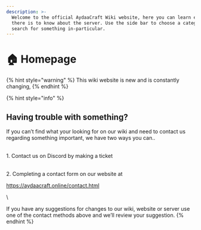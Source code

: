 ```yaml
---
description: >-
  Welcome to the official AydaaCraft Wiki website, here you can learn everything
  there is to know about the server. Use the side bar to choose a category or
  search for something in-particular.
---
```


# 🏠 Homepage

{% hint style="warning" %}
This wiki website is new and is constantly changing,&#x20;
{% endhint %}

{% hint style="info" %}
## Having trouble with something?

If you can’t find what your looking for on our wiki and need to contact us regarding something important, we have two ways you can..

\
1\. Contact us on Discord by making a ticket&#x20;

\
2\. Completing a contact form on our website at

https://aydaacraft.online/contact.html

\


If you have any suggestions for changes to our wiki, website or server use one of the contact methods above and we’ll review your suggestion.
{% endhint %}
